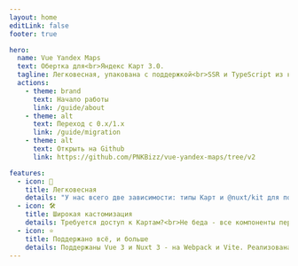 ```yaml
---
layout: home
editLink: false
footer: true

hero:
  name: Vue Yandex Maps
  text: Обертка для<br>Яндекс Карт 3.0.
  tagline: Легковесная, упакована с поддержкой<br>SSR и TypeScript из коробки.
  actions:
    - theme: brand
      text: Начало работы
      link: /guide/about
    - theme: alt
      text: Переход с 0.x/1.x
      link: /guide/migration
    - theme: alt
      text: Открыть на Github
      link: https://github.com/PNKBizz/vue-yandex-maps/tree/v2

features:
  - icon: 🚀
    title: Легковесная
    details: "У нас всего две зависимости: типы Карт и @nuxt/kit для поддержки Nuxt.<br><br>Проект написан на ES Modules и регистрирует только те компоненты, что вы используете (Tree Shaking).<br><br>Библиотека со всеми типами и файлами весит всего 187Кб, а вес основного файла после минификации - 24Кб."
  - icon: 🛠️
    title: Широкая кастомизация
    details: Требуется доступ к Картам?<br>Не беда - все компоненты передают свои инстансы в v-model наверх для удобства разработчика<br><br>Яндекс выпустили апдейт? Обновите версию @yandex/ymaps3-types и используйте новые возможности, не дожидаясь авторов библиотеки.
  - icon: ⭐
    title: Поддержано всё, и больше
    details: Поддержаны Vue 3 и Nuxt 3 - на Webpack и Vite. Реализована, пусть с особенностями, даже поддержка Vue 2 с Nuxt 2!<br><br>Библиотека поставляется с полным набором компонентов Карт 3.0 и написана на TypeScript.
---
```


<style>
:root {
  --vp-home-hero-name-color: #FF5B4D;
}
</style>
